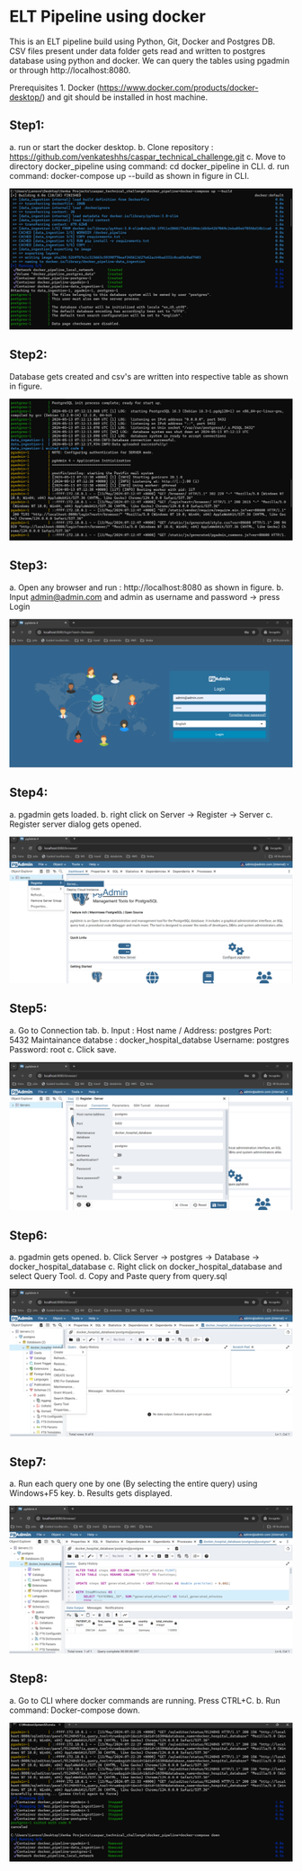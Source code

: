 # ELT Pipeline using docker
This is an ELT pipeline build using Python, Git, Docker and Postgres DB. CSV files present under 
data folder gets read and written to postgres database using python and docker. We can query the tables using pgadmin 
or through http://localhost:8080. 
    
    
Prerequisites
    1. Docker (https://www.docker.com/products/docker-desktop/) and git should be installed in host machine.

## Step1: 
a. run or start the docker desktop.
b. Clone repository : https://github.com/venkateshhs/caspar_technical_challenge.git
c. Move to directory docker_pipeline using command: cd docker_pipeline in CLI.
d. run command: docker-compose up --build as shown in figure in CLI.

![Step1](images/step1.png)

## Step2:
Database gets created and csv's are written into respective table as shown in figure.

![Step2](images/step2.png)

## Step3:
a. Open any browser and run : http://localhost:8080 as shown in figure.
b. Input admin@admin.com and admin as username and password -> press Login

![Step3](images/step3.png)

## Step4:
a. pgadmin gets loaded.
b. right click on Server -> Register -> Server
c. Register server dialog gets opened.

![Step4](images/step4.png)

## Step5:
a. Go to Connection tab.
b. Input :
    Host name / Address: postgres
    Port: 5432
    Maintainance databse : docker_hospital_databse
    Username: postgres
    Password: root
c. Click save.

![Step5](images/step5.png)

## Step6: 
a. pgadmin gets opened.
b. Click Server -> postgres -> Database -> docker_hospital_database
c. Right click on docker_hospital_database and select Query Tool.
d. Copy and Paste query from query.sql

![Step6](images/step6.png)

## Step7:
a. Run each query one by one (By selecting the entire query) using Windows+F5 key.
b. Results gets displayed.

![Step7](images/step7.png)

## Step8:
a. Go to CLI where docker commands are running. Press CTRL+C.
b. Run command: Docker-compose down.

![Step8](images/step8.png)


    
    
